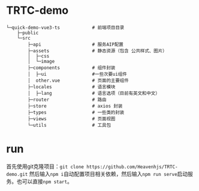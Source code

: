 # TRTC-demo
    └─quick-demo-vue3-ts            # 前端项目目录
        ├─public
        └─src
            ├─api                   # 服务AIP配置
            ├─assets                # 静态资源（包含 公共样式、图片）
            │  ├─css                
            │  └─image
            ├─components            # 组件封装
            │  ├─ui                 #一些次要ui组件
            │  other.vue            # 页面的主要组件
            ├─locales               # 语言模块
            │  ├─lang               # 语言选项（目前有英文和中文）
            ├─router                # 路由
            ├─store                 # axios 封装
            ├─types                 # 一些类的封装
            ├─views                 # 页面视图
            └─utils                 # 工具包


# run
首先使用git克隆项目：`git clone https://github.com/Heavenhjs/TRTC-demo.git`
然后输入`npm i`自动配置项目相关依赖，然后输入`npm run serve`启动服务。也可以直接`npm start`。
